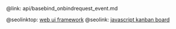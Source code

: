 @link: api/basebind_onbindrequest_event.md

@seolinktop: [web ui framework](https://webix.com)
@seolink: [javascript kanban board](https://webix.com/kanban/)
